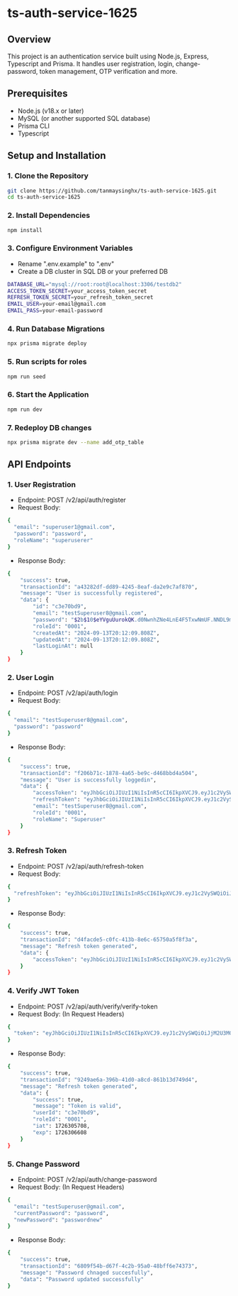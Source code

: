 # ts-auth-service-1625

## Overview

This project is an authentication service built using Node.js, Express, Typescript and Prisma. It handles user registration, login, change-password, token management, OTP verification and more.

## Prerequisites

- Node.js (v18.x or later)
- MySQL (or another supported SQL database)
- Prisma CLI
- Typescript

## Setup and Installation

### 1. Clone the Repository

```bash
git clone https://github.com/tanmaysinghx/ts-auth-service-1625.git
cd ts-auth-service-1625

```

### 2. Install Dependencies

```bash
npm install

```

### 3. Configure Environment Variables

- Rename ".env.example" to ".env"
- Create a DB cluster in SQL DB or your preferred DB

```bash
DATABASE_URL="mysql://root:root@localhost:3306/testdb2"
ACCESS_TOKEN_SECRET=your_access_token_secret
REFRESH_TOKEN_SECRET=your_refresh_token_secret
EMAIL_USER=your-email@gmail.com
EMAIL_PASS=your-email-password

```

### 4. Run Database Migrations

```bash
npx prisma migrate deploy

```

### 5. Run scripts for roles

```bash
npm run seed

```

### 6. Start the Application

```bash
npm run dev

```

### 7. Redeploy DB changes

```bash
npx prisma migrate dev --name add_otp_table

```

## API Endpoints

### 1. User Registration

- Endpoint: POST /v2/api/auth/register
- Request Body:

```bash
{
  "email": "superuser1@gmail.com",
  "password": "password",
  "roleName": "superuserer" 
}

```

- Response Body:
  
```bash
{
    "success": true,
    "transactionId": "a43282df-dd89-4245-8eaf-da2e9c7af870",
    "message": "User is successfully registered",
    "data": {
        "id": "c3e70bd9",
        "email": "testSuperuser8@gmail.com",
        "password": "$2b$10$eYVguUurokQK.d0NwnhZNe4LnE4F5TxwNmUF.NNDL9mUA4.tjgpYu",
        "roleId": "0001",
        "createdAt": "2024-09-13T20:12:09.808Z",
        "updatedAt": "2024-09-13T20:12:09.808Z",
        "lastLoginAt": null
    }
}

```

### 2. User Login

- Endpoint: POST /v2/api/auth/login
- Request Body:

```bash
{
  "email": "testSuperuser8@gmail.com",
  "password": "password"
}

```

- Response Body:
  
```bash
{
    "success": true,
    "transactionId": "f206b71c-1878-4a65-be9c-d468bbd4a504",
    "message": "User is successfully loggedin",
    "data": {
        "accessToken": "eyJhbGciOiJIUzI1NiIsInR5cCI6IkpXVCJ9.eyJ1c2VySWQiOiJjM2U3MGJkOSIsInJvbGVJZCI6IjAwMDEiLCJpYXQiOjE3MjYzMDU1OTgsImV4cCI6MTcyNjMwNjQ5OH0.XSgJ1IcETIRbeslmTNguogETrkCkoD54yieF177-JBs",
        "refreshToken": "eyJhbGciOiJIUzI1NiIsInR5cCI6IkpXVCJ9.eyJ1c2VySWQiOiJjM2U3MGJkOSIsImlhdCI6MTcyNjMwNTU5OCwiZXhwIjoxNzI2OTEwMzk4fQ.D_KZSteHtFvr4ovBZtOL-DP0a4SqmARylebZ4M0e2Kc",
        "email": "testSuperuser8@gmail.com",
        "roleId": "0001",
        "roleName": "Superuser"
    }
}

```

### 3. Refresh Token

- Endpoint: POST /v2/api/auth/refresh-token
- Request Body:

```bash
{
  "refreshToken": "eyJhbGciOiJIUzI1NiIsInR5cCI6IkpXVCJ9.eyJ1c2VySWQiOiJjM2U3MGJkOSIsImlhdCI6MTcyNjMwNTU5OCwiZXhwIjoxNzI2OTEwMzk4fQ.D_KZSteHtFvr4ovBZtOL-DP0a4SqmARylebZ4M0e2Kc" 
}

```

- Response Body:
  
```bash
{
    "success": true,
    "transactionId": "d4facde5-c0fc-413b-8e6c-65750a5f8f3a",
    "message": "Refresh token generated",
    "data": {
        "accessToken": "eyJhbGciOiJIUzI1NiIsInR5cCI6IkpXVCJ9.eyJ1c2VySWQiOiJjM2U3MGJkOSIsInJvbGVJZCI6IjAwMDEiLCJpYXQiOjE3MjYzMDU3MDgsImV4cCI6MTcyNjMwNjYwOH0.VzQIlfQ3ChnHB_R1-OEtbAsOTQWc69IY4E_tLVJf1mM"
    }
}

```

### 4. Verify JWT Token

- Endpoint: POST /v2/api/auth/verify/verify-token
- Request Body: (In Request Headers)

```bash
{
  "token": "eyJhbGciOiJIUzI1NiIsInR5cCI6IkpXVCJ9.eyJ1c2VySWQiOiJjM2U3MGJkOSIsInJvbGVJZCI6IjAwMDEiLCJpYXQiOjE3MjYzMDU3MDgsImV4cCI6MTcyNjMwNjYwOH0.VzQIlfQ3ChnHB_R1-OEtbAsOTQWc69IY4E_tLVJf1mM"
}

```

- Response Body:
  
```bash
{
    "success": true,
    "transactionId": "9249ae6a-396b-41d0-a8cd-861b13d749d4",
    "message": "Refresh token generated",
    "data": {
        "success": true,
        "message": "Token is valid",
        "userId": "c3e70bd9",
        "roleId": "0001",
        "iat": 1726305708,
        "exp": 1726306608
    }
}
```

### 5. Change Password

- Endpoint: POST /v2/api/auth/change-password
- Request Body: (In Request Headers)

```bash
{
  "email": "testSuperuser@gmail.com",
  "currentPassword": "password",
  "newPassword": "passwordnew"
}


```

- Response Body:
  
```bash
{
    "success": true,
    "transactionId": "6809f54b-d67f-4c2b-95a0-48bff6e74373",
    "message": "Password chnaged succesfully",
    "data": "Password updated successfully"
}

```
